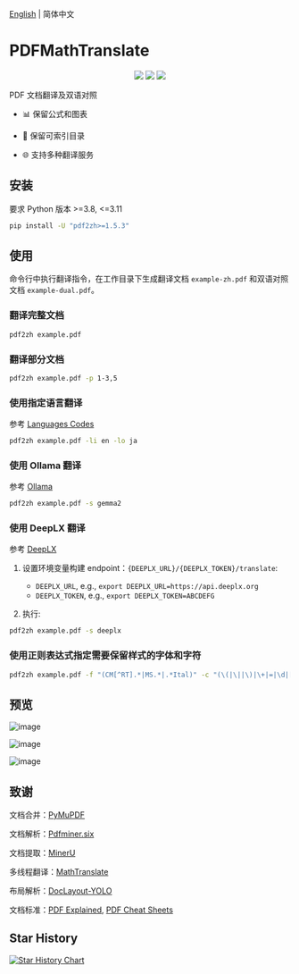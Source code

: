 [English](README.md) | 简体中文

# PDFMathTranslate

<p align="center">
  <!-- PyPI -->
  <a href="https://pypi.org/project/pdf2zh/">
    <img src="https://img.shields.io/pypi/v/pdf2zh"/></a>
  <!-- License -->
  <a href="./LICENSE">
    <img src="https://img.shields.io/github/license/Byaidu/PDFMathTranslate"/></a>
  <a href="https://t.me/+kXx8BQCnUTc3NDM9">
    <img src="https://img.shields.io/badge/Telegram-2CA5E0?style=flat-squeare&logo=telegram&logoColor=white"/></a>
</p>

PDF 文档翻译及双语对照

- 📊 保留公式和图表

- 📄 保留可索引目录

- 🌐 支持多种翻译服务

## 安装

要求 Python 版本 >=3.8, <=3.11

```bash
pip install -U "pdf2zh>=1.5.3"
```

## 使用

命令行中执行翻译指令，在工作目录下生成翻译文档 `example-zh.pdf` 和双语对照文档 `example-dual.pdf`。

### 翻译完整文档

```bash
pdf2zh example.pdf
```

### 翻译部分文档

```bash
pdf2zh example.pdf -p 1-3,5
```

### 使用指定语言翻译

参考 [Languages Codes](https://developers.google.com/admin-sdk/directory/v1/languages)

```bash
pdf2zh example.pdf -li en -lo ja
```

### 使用 Ollama 翻译

参考 [Ollama](https://github.com/ollama/ollama)

```bash
pdf2zh example.pdf -s gemma2
```

### 使用 DeepLX 翻译

参考 [DeepLX](https://github.com/OwO-Network/DeepLX)

1. 设置环境变量构建 endpoint：`{DEEPLX_URL}/{DEEPLX_TOKEN}/translate`:
   - `DEEPLX_URL`, e.g., `export DEEPLX_URL=https://api.deeplx.org`
   - `DEEPLX_TOKEN`, e.g., `export DEEPLX_TOKEN=ABCDEFG`

2. 执行:
```bash
pdf2zh example.pdf -s deeplx
```

### 使用正则表达式指定需要保留样式的字体和字符

```bash
pdf2zh example.pdf -f "(CM[^RT].*|MS.*|.*Ital)" -c "(\(|\||\)|\+|=|\d|[\u0080-\ufaff])"
```

## 预览

![image](https://github.com/user-attachments/assets/57e1cde6-c647-4af8-8f8f-587a40050dde)

![image](https://github.com/user-attachments/assets/0e6d7e44-18cd-443a-8a84-db99edf2c268)

![image](https://github.com/user-attachments/assets/5fe6af83-2f5b-47b1-9dd1-4aee6bc409de)

## 致谢

文档合并：[PyMuPDF](https://github.com/pymupdf/PyMuPDF)

文档解析：[Pdfminer.six](https://github.com/pdfminer/pdfminer.six)

文档提取：[MinerU](https://github.com/opendatalab/MinerU)

多线程翻译：[MathTranslate](https://github.com/SUSYUSTC/MathTranslate)

布局解析：[DocLayout-YOLO](https://github.com/opendatalab/DocLayout-YOLO)

文档标准：[PDF Explained](https://zxyle.github.io/PDF-Explained/), [PDF Cheat Sheets](https://pdfa.org/resource/pdf-cheat-sheets/)

## Star History

<a href="https://star-history.com/#Byaidu/PDFMathTranslate&Date">
 <picture>
   <source media="(prefers-color-scheme: dark)" srcset="https://api.star-history.com/svg?repos=Byaidu/PDFMathTranslate&type=Date&theme=dark" />
   <source media="(prefers-color-scheme: light)" srcset="https://api.star-history.com/svg?repos=Byaidu/PDFMathTranslate&type=Date" />
   <img alt="Star History Chart" src="https://api.star-history.com/svg?repos=Byaidu/PDFMathTranslate&type=Date" />
 </picture>
</a>
